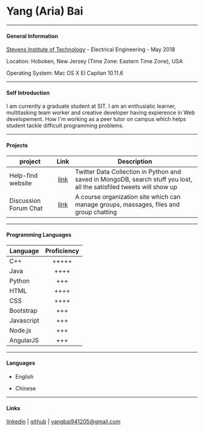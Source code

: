 # Yang (Aria) Bai
***
#### General Information

[Stevens Institute of Technology](https://www.stevens.edu/) - Electrical Engineering - May 2018 

Location: Hoboken, New Jersey (Time Zone: Eastern Time Zone), USA

Operating System: Mac OS X EI Capitan 10.11.6

***
#### Self Introduction

I am currently a graduate student at SIT. I am an enthusiatic learner, multitasking team worker and creative developer having expierence in Web developement. How I'm working as a peer tutor on campus which helps student tackle difficult programming problems. 

***
#### Projects

project|Link|Description
---|:---:|---
Help-find website |[link](https://github.com/bhavitha590/twitter_data_collection)|Twitter Data Collection in Python and saved in MongoDB, search stuff you lost, all the satisfiled tweets will show up
Discussion Forum Chat|[link](https://github.com/StevensDeptECE/LMS640/tree/master/Discussion%20Forum%20Chat)|A course organization site which can manage groups, massages, files and group chatting

***
#### Programming Languages

|Language   |Proficiency|
|-----------|:---------:|
|C++        |+++++      |
|Java       |++++       |
|Python     |+++        |
|HTML       |++++       |
|CSS        |++++       |
|Bootstrap  |+++        |
|Javascript |+++        |
|Node.js    |+++        |
|AngularJS  |+++        |

***
#### Languages

* English

* Chinese

***
#### Links

[linkedin](https://www.linkedin.com/in/yang-bai-26aa15126/) | [github](https://github.com/ybai8) | yangbai941205@gmail.com
